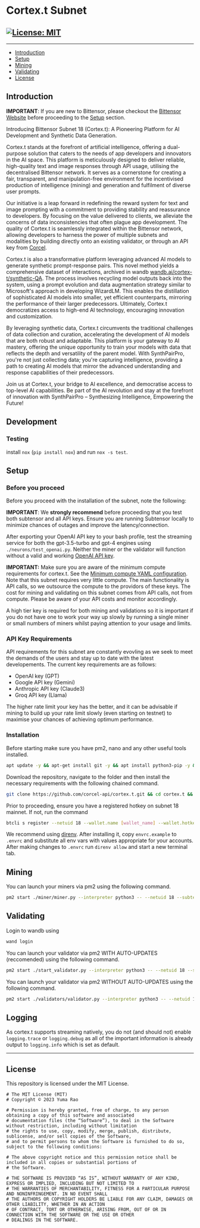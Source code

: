 <div align="left">

# **Cortex.t Subnet** <!-- omit in toc -->
[![License: MIT](https://img.shields.io/badge/License-MIT-yellow.svg)](https://opensource.org/licenses/MIT)
---

---
- [Introduction](#introduction)
- [Setup](#setup)
- [Mining](#mining)
- [Validating](#validating)
- [License](#license)


## Introduction

**IMPORTANT**: If you are new to Bittensor, please checkout the [Bittensor Website](https://bittensor.com/) before proceeding to the [Setup](#setup) section.

Introducing Bittensor Subnet 18 (Cortex.t): A Pioneering Platform for AI Development and Synthetic Data Generation.

Cortex.t stands at the forefront of artificial intelligence, offering a dual-purpose solution that caters to the needs of app developers and innovators in the AI space. This platform is meticulously designed to deliver reliable, high-quality text and image responses through API usage, utilising the decentralised Bittensor network. It serves as a cornerstone for creating a fair, transparent, and manipulation-free environment for the incentivised production of intelligence (mining) and generation and fulfilment of diverse user prompts.

Our initiative is a leap forward in redefining the reward system for text and image prompting with a commitment to providing stability and reassurance to developers. By focusing on the value delivered to clients, we alleviate the concerns of data inconsistencies that often plague app development. The quality of Cortex.t is seamlessly integrated within the Bittensor network, allowing developers to harness the power of multiple subnets and modalities by building directly onto an existing validator, or through an API key from [Corcel](https://corcel.io).

Cortex.t is also a transformative platform leveraging advanced AI models to generate synthetic prompt-response pairs. This novel method yields a comprehensive dataset of interactions, archived in wandb [wandb.ai/cortex-t/synthetic-QA](https://wandb.ai/cortex-t/synthetic-QA). The process involves recycling model outputs back into the system, using a prompt evolution and data augmentation strategy similar to Microsoft's approach in developing WizardLM. This enables the distillation of sophisticated AI models into smaller, yet efficient counterparts, mirroring the performance of their larger predecessors. Ultimately, Cortex.t democratizes access to high-end AI technology, encouraging innovation and customization.

By leveraging synthetic data, Cortex.t circumvents the traditional challenges of data collection and curation, accelerating the development of AI models that are both robust and adaptable. This platform is your gateway to AI mastery, offering the unique opportunity to train your models with data that reflects the depth and versatility of the parent model. With SynthPairPro, you're not just collecting data; you're capturing intelligence, providing a path to creating AI models that mirror the advanced understanding and response capabilities of their predecessors.

Join us at Cortex.t, your bridge to AI excellence, and democratise access to top-level AI capabilities. Be part of the AI revolution and stay at the forefront of innovation with SynthPairPro – Synthesizing Intelligence, Empowering the Future!


## Development

### Testing

install `nox` (`pip install nox`) and run `nox -s test`.

## Setup

### Before you proceed
Before you proceed with the installation of the subnet, note the following:

**IMPORTANT**: We **strongly recommend** before proceeding that you test both subtensor and all API keys. Ensure you are running Subtensor locally to minimize chances of outages and improve the latency/connection.

After exporting your OpenAI API key to your bash profile, test the streaming service for both the gpt-3.5-turbo and gpt-4 engines using ```./neurons/test_openai.py```. Neither the miner or the validator will function without a valid and working [OpenAI API key](https://platform.openai.com/).

**IMPORTANT:** Make sure you are aware of the minimum compute requirements for cortex.t. See the [Minimum compute YAML configuration](./min_compute.yml).
Note that this subnet requires very little compute. The main functionality is API calls, so we outsource the compute to the providors of these keys. The cost for mining and validating on this subnet comes from API calls, not from compute. Please be aware of your API costs and monitor accordingly.

A high tier key is required for both mining and validations so it is important if you do not have one to work your way up slowly by running a single miner or small numbers of miners whilst paying attention to your usage and limits.

### API Key Requirements

API requirements for this subnet are constantly evovling as we seek to meet the demands of the users and stay up to date with the latest developements. The current key requirements are as follows:

- OpenAI key (GPT)
- Google API key (Gemini)
- Anthropic API key (Claude3)
- Groq API key (Llama)

The higher rate limit your key has the better, and it can be advisable if mining to build up your rate limit slowly (even starting on testnet) to maximise your chances of achieving optimum performance.

### Installation

Before starting make sure you have pm2, nano and any other useful tools installed.

```bash
apt update -y && apt-get install git -y && apt install python3-pip -y && apt install npm -y && npm install pm2@latest -g  && apt install nano
```

Download the repository, navigate to the folder and then install the necessary requirements with the following chained command.

```bash
git clone https://github.com/corcel-api/cortex.t.git && cd cortex.t && pip install -e .
```

Prior to proceeding, ensure you have a registered hotkey on subnet 18 mainnet. If not, run the command
```bash
btcli s register --netuid 18 --wallet.name [wallet_name] --wallet.hotkey [wallet.hotkey]
```

We recommend using [direnv](https://direnv.net). After installing it, copy `envrc.example` to `.envrc` and substitute
all env vars with values appropriate for your accounts. After making changes to `.envrc` run `direnv allow` and start a
new terminal tab.

## Mining

You can launch your miners via pm2 using the following command.

```bash
pm2 start ./miner/miner.py --interpreter python3 -- --netuid 18 --subtensor.network <LOCAL/FINNEY/TEST> --wallet.name <WALLET NAME> --wallet.hotkey <HOTKEY NAME> --axon.port <PORT>
```


## Validating

Login to wandb using

```bash
wand login
```

You can launch your validator via pm2 WITH AUTO-UPDATES (reccomended) using the following command.

```bash
pm2 start ./start_validator.py --interpreter python3 -- --netuid 18 --subtensor.network <LOCAL/FINNEY/TEST> --wallet.name <WALLET NAME> --wallet.hotkey <HOTKEY NAME>
```

You can launch your validator via pm2 WITHOUT AUTO-UPDATES using the following command.

```bash
pm2 start ./validators/validator.py --interpreter python3 -- --netuid 18 --subtensor.network <LOCAL/FINNEY/TEST> --wallet.name <WALLET NAME> --wallet.hotkey <HOTKEY NAME>
```

## Logging

As cortex.t supports streaming natively, you do not (and should not) enable `logging.trace` or `logging.debug` as all of the important information is already output to `logging.info` which is set as default.

---

## License
This repository is licensed under the MIT License.
```text
# The MIT License (MIT)
# Copyright © 2023 Yuma Rao

# Permission is hereby granted, free of charge, to any person obtaining a copy of this software and associated
# documentation files (the “Software”), to deal in the Software without restriction, including without limitation
# the rights to use, copy, modify, merge, publish, distribute, sublicense, and/or sell copies of the Software,
# and to permit persons to whom the Software is furnished to do so, subject to the following conditions:

# The above copyright notice and this permission notice shall be included in all copies or substantial portions of
# the Software.

# THE SOFTWARE IS PROVIDED “AS IS”, WITHOUT WARRANTY OF ANY KIND, EXPRESS OR IMPLIED, INCLUDING BUT NOT LIMITED TO
# THE WARRANTIES OF MERCHANTABILITY, FITNESS FOR A PARTICULAR PURPOSE AND NONINFRINGEMENT. IN NO EVENT SHALL
# THE AUTHORS OR COPYRIGHT HOLDERS BE LIABLE FOR ANY CLAIM, DAMAGES OR OTHER LIABILITY, WHETHER IN AN ACTION
# OF CONTRACT, TORT OR OTHERWISE, ARISING FROM, OUT OF OR IN CONNECTION WITH THE SOFTWARE OR THE USE OR OTHER
# DEALINGS IN THE SOFTWARE.
```
